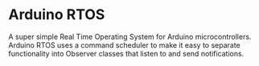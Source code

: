 # Arduino RTOS
A super simple Real Time Operating System for Arduino microcontrollers. Arduino RTOS uses a command scheduler to make it easy to separate functionality into Observer classes that listen to and send notifications.
